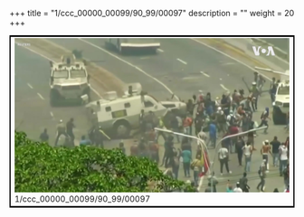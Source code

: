 +++
title = "1/ccc_00000_00099/90_99/00097"
description = ""
weight = 20
+++

<table style="border:2px solid black;max-width:800px;max-height:800px;" 
><tr><td>
<img class="center-fit-jpg"
src="/jpg_/aaa_20190430_NxaOmWaI8sI_00096.jpg">
1/ccc_00000_00099/90_99/00097
</img></td></tr></table>
